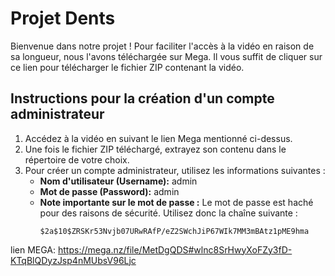 # Projet Dents

Bienvenue dans notre projet ! Pour faciliter l'accès à la vidéo en raison de sa longueur, nous l'avons téléchargée sur Mega. Il vous suffit de cliquer sur ce lien pour télécharger le fichier ZIP contenant la vidéo.

## Instructions pour la création d'un compte administrateur

1. Accédez à la vidéo en suivant le lien Mega mentionné ci-dessus.
2. Une fois le fichier ZIP téléchargé, extrayez son contenu dans le répertoire de votre choix.
3. Pour créer un compte administrateur, utilisez les informations suivantes :
    - **Nom d'utilisateur (Username):** admin
    - **Mot de passe (Password):** admin
    - **Note importante sur le mot de passe :** Le mot de passe est haché pour des raisons de sécurité. Utilisez donc la chaîne suivante :
      ```
      $2a$10$ZRSKr53Nvjb07URwRAfP/eZ2SWchJiP67WIk7MM3mBAtz1pME9hma
      ```
lien MEGA: https://mega.nz/file/MetDgQDS#wlnc8SrHwyXoFZy3fD-KTqBlQDyzJsp4nMUbsV96Ljc
